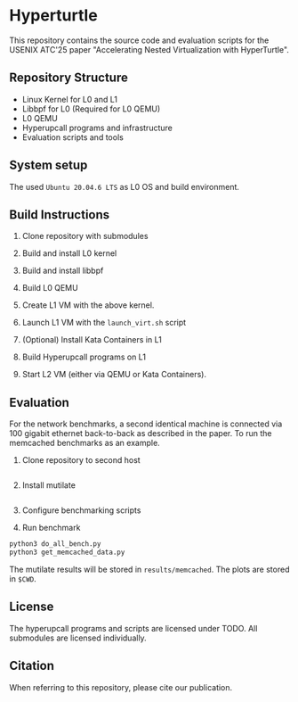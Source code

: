 # Hyperturtle
This repository contains the source code and evaluation scripts for the USENIX ATC'25 paper "Accelerating Nested Virtualization with HyperTurtle".

## Repository Structure
- Linux Kernel for L0 and L1
- Libbpf for L0 (Required for L0 QEMU)
- L0 QEMU
- Hyperupcall programs and infrastructure
- Evaluation scripts and tools

## System setup
The used `Ubuntu 20.04.6 LTS` as L0 OS and build environment.

## Build Instructions
1. Clone repository with submodules

2. Build and install L0 kernel

3. Build and install libbpf

4. Build L0 QEMU 

5. Create L1 VM with the above kernel.

6. Launch L1 VM with the `launch_virt.sh` script

7. (Optional) Install Kata Containers in L1

8. Build Hyperupcall programs on L1

9. Start L2 VM (either via QEMU or Kata Containers).

## Evaluation
For the network benchmarks, a second identical machine is connected via 100 gigabit ethernet back-to-back as described in the paper.
To run the memcached benchmarks as an example.

1. Clone repository to second host
```sh

```

2. Install mutilate
```sh

```

3. Configure benchmarking scripts


4. Run benchmark
```sh
python3 do_all_bench.py
python3 get_memcached_data.py
```

The mutilate results will be stored in `results/memcached`. The plots are stored in `$CWD`.

## License
The hyperupcall programs and scripts are licensed under TODO. All submodules are licensed individually.

## Citation
When referring to this repository, please cite our publication.

```bibtex

```


